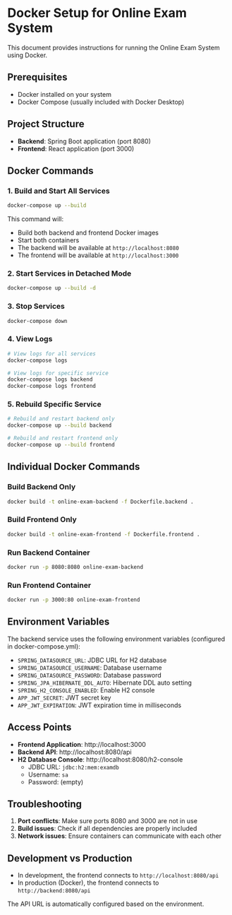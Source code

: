 # Docker Setup for Online Exam System

This document provides instructions for running the Online Exam System using Docker.

## Prerequisites

- Docker installed on your system
- Docker Compose (usually included with Docker Desktop)

## Project Structure

- **Backend**: Spring Boot application (port 8080)
- **Frontend**: React application (port 3000)

## Docker Commands

### 1. Build and Start All Services

```bash
docker-compose up --build
```

This command will:
- Build both backend and frontend Docker images
- Start both containers
- The backend will be available at `http://localhost:8080`
- The frontend will be available at `http://localhost:3000`

### 2. Start Services in Detached Mode

```bash
docker-compose up --build -d
```

### 3. Stop Services

```bash
docker-compose down
```

### 4. View Logs

```bash
# View logs for all services
docker-compose logs

# View logs for specific service
docker-compose logs backend
docker-compose logs frontend
```

### 5. Rebuild Specific Service

```bash
# Rebuild and restart backend only
docker-compose up --build backend

# Rebuild and restart frontend only
docker-compose up --build frontend
```

## Individual Docker Commands

### Build Backend Only

```bash
docker build -t online-exam-backend -f Dockerfile.backend .
```

### Build Frontend Only

```bash
docker build -t online-exam-frontend -f Dockerfile.frontend .
```

### Run Backend Container

```bash
docker run -p 8080:8080 online-exam-backend
```

### Run Frontend Container

```bash
docker run -p 3000:80 online-exam-frontend
```

## Environment Variables

The backend service uses the following environment variables (configured in docker-compose.yml):

- `SPRING_DATASOURCE_URL`: JDBC URL for H2 database
- `SPRING_DATASOURCE_USERNAME`: Database username
- `SPRING_DATASOURCE_PASSWORD`: Database password
- `SPRING_JPA_HIBERNATE_DDL_AUTO`: Hibernate DDL auto setting
- `SPRING_H2_CONSOLE_ENABLED`: Enable H2 console
- `APP_JWT_SECRET`: JWT secret key
- `APP_JWT_EXPIRATION`: JWT expiration time in milliseconds

## Access Points

- **Frontend Application**: http://localhost:3000
- **Backend API**: http://localhost:8080/api
- **H2 Database Console**: http://localhost:8080/h2-console
  - JDBC URL: `jdbc:h2:mem:examdb`
  - Username: `sa`
  - Password: (empty)

## Troubleshooting

1. **Port conflicts**: Make sure ports 8080 and 3000 are not in use
2. **Build issues**: Check if all dependencies are properly included
3. **Network issues**: Ensure containers can communicate with each other

## Development vs Production

- In development, the frontend connects to `http://localhost:8080/api`
- In production (Docker), the frontend connects to `http://backend:8080/api`

The API URL is automatically configured based on the environment.
